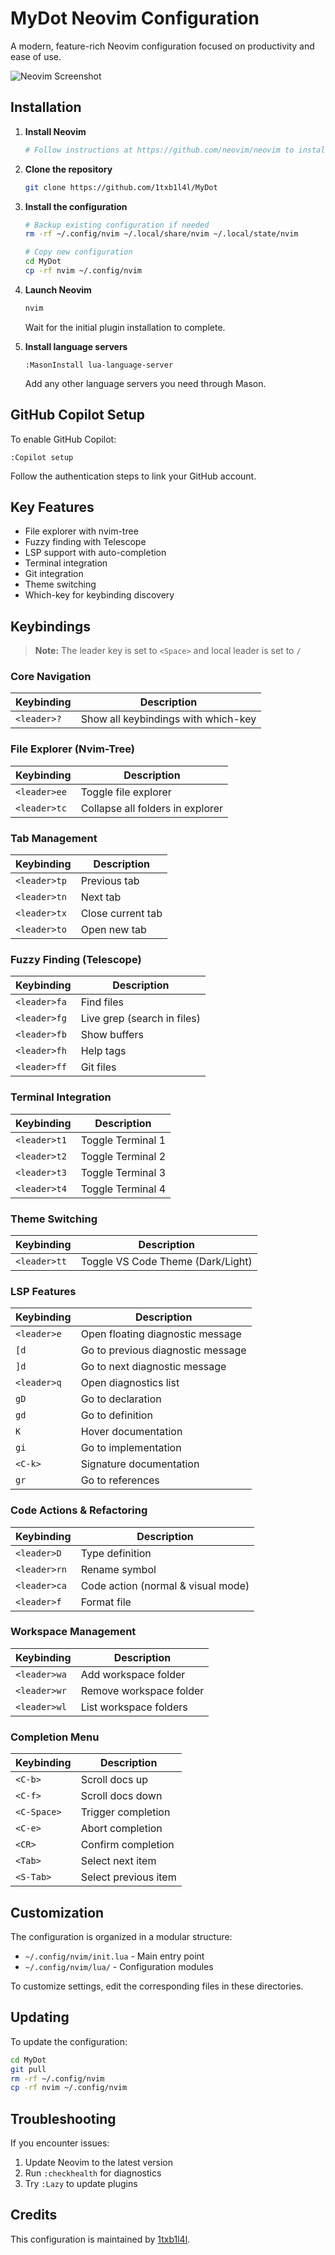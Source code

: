 # MyDot Neovim Configuration

A modern, feature-rich Neovim configuration focused on productivity and ease of use.

![Neovim Screenshot](https://raw.githubusercontent.com/1txb1l4l/MyDot/main/screenshot.png)

## Installation

1. **Install Neovim**
   ```bash
   # Follow instructions at https://github.com/neovim/neovim to install
   ```

2. **Clone the repository**
   ```bash
   git clone https://github.com/1txb1l4l/MyDot
   ```

3. **Install the configuration**
   ```bash
   # Backup existing configuration if needed
   rm -rf ~/.config/nvim ~/.local/share/nvim ~/.local/state/nvim
   
   # Copy new configuration
   cd MyDot
   cp -rf nvim ~/.config/nvim
   ```

4. **Launch Neovim**
   ```bash
   nvim
   ```
   Wait for the initial plugin installation to complete.

5. **Install language servers**
   ```
   :MasonInstall lua-language-server
   ```
   Add any other language servers you need through Mason.

## GitHub Copilot Setup

To enable GitHub Copilot:

```
:Copilot setup
```

Follow the authentication steps to link your GitHub account.

## Key Features

- File explorer with nvim-tree
- Fuzzy finding with Telescope
- LSP support with auto-completion
- Terminal integration
- Git integration
- Theme switching
- Which-key for keybinding discovery

## Keybindings

> **Note:** The leader key is set to `<Space>` and local leader is set to `/`

### Core Navigation

| Keybinding | Description |
|------------|-------------|
| `<leader>?` | Show all keybindings with which-key |

### File Explorer (Nvim-Tree)

| Keybinding | Description |
|------------|-------------|
| `<leader>ee` | Toggle file explorer |
| `<leader>tc` | Collapse all folders in explorer |

### Tab Management

| Keybinding | Description |
|------------|-------------|
| `<leader>tp` | Previous tab |
| `<leader>tn` | Next tab |
| `<leader>tx` | Close current tab |
| `<leader>to` | Open new tab |

### Fuzzy Finding (Telescope)

| Keybinding | Description |
|------------|-------------|
| `<leader>fa` | Find files |
| `<leader>fg` | Live grep (search in files) |
| `<leader>fb` | Show buffers |
| `<leader>fh` | Help tags |
| `<leader>ff` | Git files |

### Terminal Integration

| Keybinding | Description |
|------------|-------------|
| `<leader>t1` | Toggle Terminal 1 |
| `<leader>t2` | Toggle Terminal 2 |
| `<leader>t3` | Toggle Terminal 3 |
| `<leader>t4` | Toggle Terminal 4 |

### Theme Switching

| Keybinding | Description |
|------------|-------------|
| `<leader>tt` | Toggle VS Code Theme (Dark/Light) |

### LSP Features

| Keybinding | Description |
|------------|-------------|
| `<leader>e` | Open floating diagnostic message |
| `[d` | Go to previous diagnostic message |
| `]d` | Go to next diagnostic message |
| `<leader>q` | Open diagnostics list |
| `gD` | Go to declaration |
| `gd` | Go to definition |
| `K` | Hover documentation |
| `gi` | Go to implementation |
| `<C-k>` | Signature documentation |
| `gr` | Go to references |

### Code Actions & Refactoring

| Keybinding | Description |
|------------|-------------|
| `<leader>D` | Type definition |
| `<leader>rn` | Rename symbol |
| `<leader>ca` | Code action (normal & visual mode) |
| `<leader>f` | Format file |

### Workspace Management

| Keybinding | Description |
|------------|-------------|
| `<leader>wa` | Add workspace folder |
| `<leader>wr` | Remove workspace folder |
| `<leader>wl` | List workspace folders |

### Completion Menu

| Keybinding | Description |
|------------|-------------|
| `<C-b>` | Scroll docs up |
| `<C-f>` | Scroll docs down |
| `<C-Space>` | Trigger completion |
| `<C-e>` | Abort completion |
| `<CR>` | Confirm completion |
| `<Tab>` | Select next item |
| `<S-Tab>` | Select previous item |

## Customization

The configuration is organized in a modular structure:

- `~/.config/nvim/init.lua` - Main entry point
- `~/.config/nvim/lua/` - Configuration modules

To customize settings, edit the corresponding files in these directories.

## Updating

To update the configuration:

```bash
cd MyDot
git pull
rm -rf ~/.config/nvim
cp -rf nvim ~/.config/nvim
```

## Troubleshooting

If you encounter issues:

1. Update Neovim to the latest version
2. Run `:checkhealth` for diagnostics
3. Try `:Lazy` to update plugins

## Credits

This configuration is maintained by [1txb1l4l](https://github.com/1txb1l4l).
